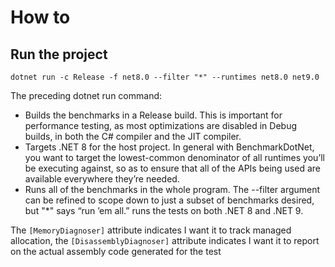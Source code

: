 ﻿# How to 

## Run the project
`dotnet run -c Release -f net8.0 --filter "*" --runtimes net8.0 net9.0`

The preceding dotnet run command:

- Builds the benchmarks in a Release build. 
This is important for performance testing, as most optimizations are disabled in Debug builds, in both the C# compiler and the JIT compiler.
- Targets .NET 8 for the host project. In general with BenchmarkDotNet, 
you want to target the lowest-common denominator of all runtimes you’ll be executing against, so as to ensure that all of the APIs 
being used are available everywhere they’re needed.
- Runs all of the benchmarks in the whole program. The --filter argument can be refined to scope down to just a subset of benchmarks desired, but "*" says “run ’em all.”
runs the tests on both .NET 8 and .NET 9.


The `[MemoryDiagnoser]` attribute indicates I want it to track managed allocation, 
the `[DisassemblyDiagnoser]` attribute indicates I want it to report on the actual assembly code generated for the test